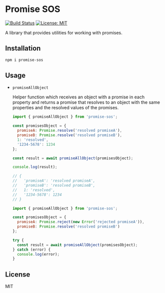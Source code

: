 # Promise SOS

[![Build Status](https://travis-ci.com/iarroyo5/promise-sos.svg?branch=master)](https://travis-ci.com/iarroyo5/promise-sos) [![License: MIT](https://img.shields.io/badge/License-MIT-blue.svg)](https://opensource.org/licenses/MIT)

A library that provides utilities for working with promises.

## Installation

```sh
npm i promise-sos
```

## Usage

- `promiseAllObject`

  Helper function which receives an object with a promise in each property and returns a promise that resolves to an object with the same properties and the resolved values of the promises.

  ```js
  import { promiseAllObject } from 'promise-sos';

  const promisesObject = {
    promiseA: Promise.resolve('resolved promiseA'),
    promiseB: Promise.resolve('resolved promiseB'),
    1: 'resolved',
    '1234-5678': 1234
  };

  const result = await promiseAllObject(promisesObject);

  console.log(result);

  // {
  //   'promiseA': 'resolved promiseA',
  //   'promiseB': 'resolved promiseB',
  //   1: 'resolved',
  //   '1234-5678': 1234
  // }
  ```

  ```js
  import { promiseAllObject } from 'promise-sos';

  const promisesObject = {
    promiseA: Promise.reject(new Error('rejected promiseA')),
    promiseB: Promise.resolve('resolved promiseB')
  };

  try {
    const result = await promiseAllObject(promisesObject);
  } catch (error) {
    console.log(error);
  }
  ```

## License

MIT
